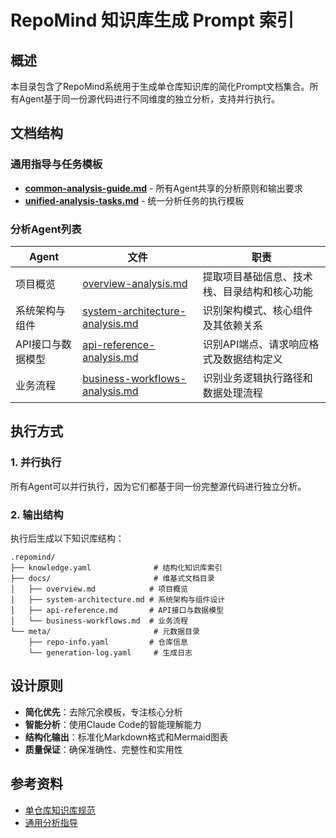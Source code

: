 # RepoMind 知识库生成 Prompt 索引

## 概述

本目录包含了RepoMind系统用于生成单仓库知识库的简化Prompt文档集合。所有Agent基于同一份源代码进行不同维度的独立分析，支持并行执行。

## 文档结构

### 通用指导与任务模板
- **[common-analysis-guide.md](./common-analysis-guide.md)** - 所有Agent共享的分析原则和输出要求
- **[unified-analysis-tasks.md](./unified-analysis-tasks.md)** - 统一分析任务的执行模板

### 分析Agent列表

| Agent | 文件 | 职责 |
|-------|------|------|
| 项目概览 | [overview-analysis.md](./overview-analysis.md) | 提取项目基础信息、技术栈、目录结构和核心功能 |
| 系统架构与组件 | [system-architecture-analysis.md](./system-architecture-analysis.md) | 识别架构模式、核心组件及其依赖关系 |
| API接口与数据模型 | [api-reference-analysis.md](./api-reference-analysis.md) | 识别API端点、请求响应格式及数据结构定义 |
| 业务流程 | [business-workflows-analysis.md](./business-workflows-analysis.md) | 识别业务逻辑执行路径和数据处理流程 |

## 执行方式

### 1. 并行执行
所有Agent可以并行执行，因为它们都基于同一份完整源代码进行独立分析。

### 2. 输出结构
执行后生成以下知识库结构：
```
.repomind/
├── knowledge.yaml              # 结构化知识库索引
├── docs/                       # 维基式文档目录
│   ├── overview.md            # 项目概览
│   ├── system-architecture.md # 系统架构与组件设计
│   ├── api-reference.md       # API接口与数据模型
│   └── business-workflows.md  # 业务流程
└── meta/                       # 元数据目录
    ├── repo-info.yaml         # 仓库信息
    └── generation-log.yaml     # 生成日志
```

## 设计原则

- **简化优先**：去除冗余模板，专注核心分析
- **智能分析**：使用Claude Code的智能理解能力
- **结构化输出**：标准化Markdown格式和Mermaid图表
- **质量保证**：确保准确性、完整性和实用性

## 参考资料

- [单仓库知识库规范](../standard/single-repo-knowledge-spec.md)
- [通用分析指导](./common-analysis-guide.md)